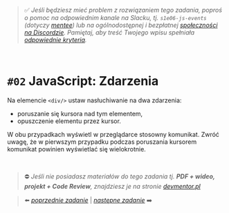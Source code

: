 > :white_check_mark: *Jeśli będziesz mieć problem z rozwiązaniem tego zadania, poproś o pomoc na odpowiednim kanale na Slacku, tj. `s1e06-js-events` (dotyczy [mentee](https://devmentor.pl/mentoring-javascript/)) lub na ogólnodostępnej i bezpłatnej [społeczności na Discordzie](https://devmentor.pl/discord). Pamiętaj, aby treść Twojego wpisu spełniała [odpowiednie kryteria](https://devmentor.pl/jak-prosic-o-pomoc/).*


&nbsp;

# `#02` JavaScript: Zdarzenia

Na elemencie `<div/>` ustaw nasłuchiwanie na dwa zdarzenia:
- poruszanie się kursora nad tym elementem,
- opuszczenie elementu przez kursor.

W obu przypadkach wyświetl w przeglądarce stosowny komunikat. Zwróć uwagę, że w pierwszym przypadku podczas poruszania kursorem komunikat powinien wyświetlać się wielokrotnie.


&nbsp;
> :no_entry: *Jeśli nie posiadasz materiałów do tego zadania tj. **PDF + wideo, projekt + Code Review**, znajdziesz je na stronie [devmentor.pl](https://devmentor.pl/workshop-js-events/)*

> :arrow_left: [*poprzednie zadanie*](./../01) | [*następne zadanie*](./../03) :arrow_right:
